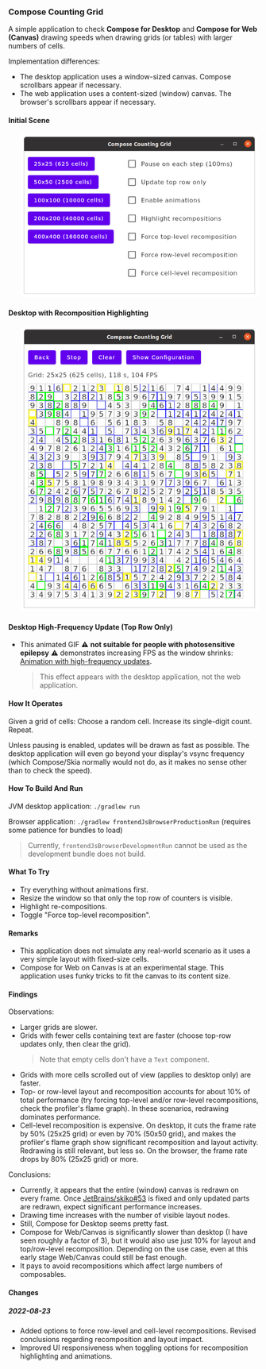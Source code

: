### Compose Counting Grid

A simple application to check **Compose for Desktop** and **Compose for Web (Canvas)** drawing speeds when drawing grids (or tables) with larger numbers of cells.

Implementation differences:
* The desktop application uses a window-sized canvas. Compose scrollbars appear if necessary.
* The web application uses a content-sized (window) canvas. The browser's scrollbars appear if necessary.

#### Initial Scene

<p style="margin-left: 24px">
<img alt="Initial Scene" src="docs/initial-scene.png">
</p>

#### Desktop with Recomposition Highlighting

<p style="margin-left: 24px">
<img alt="Desktop with Highlighting" src="docs/desktop-highlighting.png">
</p>

#### Desktop High-Frequency Update (Top Row Only)

* This animated GIF ⚠️ **not suitable for people with photosensitive epilepsy** ⚠️ demonstrates increasing FPS as the window shrinks: [Animation with high-frequency updates](docs/top-row-only-updates-resizing.gif).

    > This effect appears with the desktop application, not the web application.

#### How It Operates

Given a grid of cells: Choose a random cell. Increase its single-digit count. Repeat.

Unless pausing is enabled, updates will be drawn as fast as possible. The desktop application will even go beyond your display's vsync frequency (which Compose/Skia normally would not do, as it makes no sense other than to check the speed).

#### How To Build And Run

JVM desktop application: `./gradlew run`

Browser application: `./gradlew frontendJsBrowserProductionRun` (requires some patience for bundles to load)

> Currently, `frontendJsBrowserDevelopmentRun` cannot be used as the development bundle does not build.

#### What To Try

* Try everything without animations first.
* Resize the window so that only the top row of counters is visible.
* Highlight re-compositions.
* Toggle "Force top-level recomposition".

#### Remarks

* This application does not simulate any real-world scenario as it uses a very simple layout with fixed-size cells.
* Compose for Web on Canvas is at an experimental stage. This application uses funky tricks to fit the canvas to its content size.

#### Findings

Observations:
* Larger grids are slower.
* Grids with fewer cells containing text are faster (choose top-row updates only, then clear the grid).
  > Note that empty cells don't have a `Text` component.
* Grids with more cells scrolled out of view (applies to desktop only) are faster.
* Top- or row-level layout and recomposition accounts for about 10% of total performance (try forcing top-level and/or row-level recompositions, check the profiler's flame graph). In these scenarios, redrawing dominates performance.
* Cell-level recomposition is expensive. On desktop, it cuts the frame rate by 50% (25x25 grid) or even by 70% (50x50 grid), and makes the profiler's flame graph show significant recomposition and layout activity. Redrawing is still relevant, but less so. On the browser, the frame rate drops by 80% (25x25 grid) or more. 

Conclusions:
* Currently, it appears that the entire (window) canvas is redrawn on every frame. Once [JetBrains/skiko#53](https://github.com/JetBrains/skiko/issues/53) is fixed and only updated parts are redrawn, expect significant performance increases.
* Drawing time increases with the number of visible layout nodes.
* Still, Compose for Desktop seems pretty fast.
* Compose for Web/Canvas is significantly slower than desktop (I have seen roughly a factor of 3), but it would also use just 10% for layout and top/row-level recomposition. Depending on the use case, even at this early stage Web/Canvas could still be fast enough.
* It pays to avoid recompositions which affect large numbers of composables.

#### Changes

##### 2022-08-23
 
* Added options to force row-level and cell-level recompositions. Revised conclusions regarding recomposition and layout impact.
* Improved UI responsiveness when toggling options for recomposition highlighting and animations.

